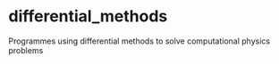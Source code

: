 # differential_methods

Programmes using differential methods to solve computational physics problems
